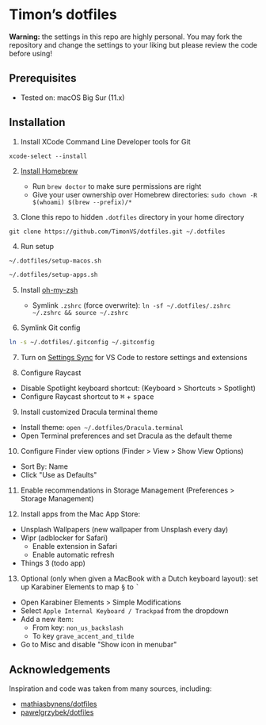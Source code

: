 # Timon’s dotfiles

**Warning:** the settings in this repo are highly personal. You may fork the repository and change the settings to your liking but please review the code before using!

## Prerequisites

- Tested on: macOS Big Sur (11.x)

## Installation

1. Install XCode Command Line Developer tools for Git

```
xcode-select --install
```

2. [Install Homebrew](https://brew.sh/)

   - Run `brew doctor` to make sure permissions are right
   - Give your user ownership over Homebrew directories: `sudo chown -R $(whoami) $(brew --prefix)/*`

3. Clone this repo to hidden `.dotfiles` directory in your home directory

```
git clone https://github.com/TimonVS/dotfiles.git ~/.dotfiles
```

4. Run setup

```sh
~/.dotfiles/setup-macos.sh
```

```sh
~/.dotfiles/setup-apps.sh
```

5. Install [oh-my-zsh](https://ohmyz.sh)

   - Symlink `.zshrc` (force overwrite): `ln -sf ~/.dotfiles/.zshrc ~/.zshrc && source ~/.zshrc`

6. Symlink Git config

```sh
ln -s ~/.dotfiles/.gitconfig ~/.gitconfig
```

7. Turn on [Settings Sync](https://code.visualstudio.com/docs/editor/settings-sync) for VS Code to restore settings and extensions

8. Configure Raycast

- Disable Spotlight keyboard shortcut: (Keyboard > Shortcuts > Spotlight)
- Configure Raycast shortcut to <kbd>⌘</kbd> + <kbd>space</kbd>

9. Install customized Dracula terminal theme

- Install theme: `open ~/.dotfiles/Dracula.terminal`
- Open Terminal preferences and set Dracula as the default theme

10. Configure Finder view options (Finder > View > Show View Options)

- Sort By: Name
- Click "Use as Defaults"

11. Enable recommendations in Storage Management (Preferences > Storage Management)

12. Install apps from the Mac App Store:

- Unsplash Wallpapers (new wallpaper from Unsplash every day)
- Wipr (adblocker for Safari)
  - Enable extension in Safari
  - Enable automatic refresh
- Things 3 (todo app)

13. Optional (only when given a MacBook with a Dutch keyboard layout): set up Karabiner Elements to map <kbd>§</kbd> to <kbd>`</kbd>

- Open Karabiner Elements > Simple Modifications
- Select `Apple Internal Keyboard / Trackpad` from the dropdown
- Add a new item:
  - From key: `non_us_backslash`
  - To key `grave_accent_and_tilde`
- Go to Misc and disable "Show icon in menubar"

## Acknowledgements

Inspiration and code was taken from many sources, including:

- [mathiasbynens/dotfiles](https://github.com/mathiasbynens/dotfiles)
- [pawelgrzybek/dotfiles](https://github.com/pawelgrzybek/dotfiles)
